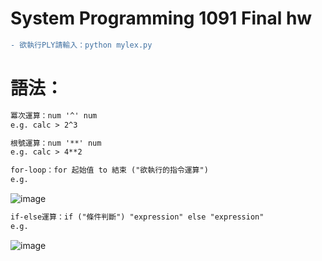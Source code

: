 # System Programming 1091 Final hw

```diff
- 欲執行PLY請輸入：python mylex.py
```

# 語法：

```diff
冪次運算：num '^' num 
e.g. calc > 2^3
``` 

```diff
根號運算：num '**' num
e.g. calc > 4**2
``` 

```diff
for-loop：for 起始值 to 結束 ("欲執行的指令運算")
e.g.
``` 
![image](https://raw.githubusercontent.com/huikaiwang/SP_2020/main/截圖%202020-12-19%20下午5.39.00.png)

```diff
if-else運算：if ("條件判斷") "expression" else "expression"
e.g.
``` 
![image](https://raw.githubusercontent.com/huikaiwang/SP_2020/main/截圖%202020-12-19%20下午5.40.33.png)
